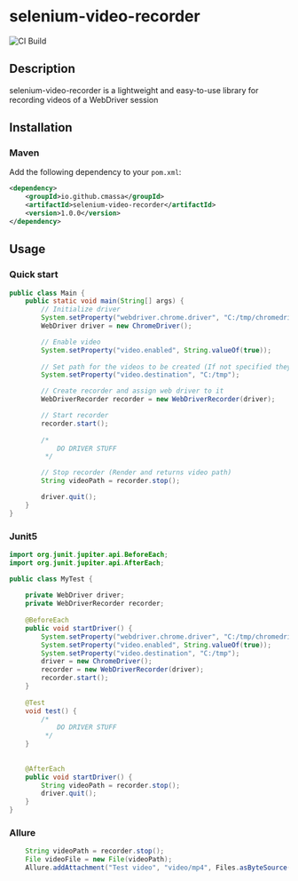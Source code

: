 # selenium-video-recorder


![CI Build](https://github.com/CMassa/selenium-video-recorder/actions/workflows/ci.yml/badge.svg)

## Description

selenium-video-recorder is a lightweight and easy-to-use library for recording videos of a WebDriver session


## Installation

### Maven
Add the following dependency to your `pom.xml`:

```xml
<dependency>
    <groupId>io.github.cmassa</groupId>
    <artifactId>selenium-video-recorder</artifactId>
    <version>1.0.0</version>
</dependency>
```

## Usage

### Quick start

```java
public class Main {
    public static void main(String[] args) {
        // Initialize driver
        System.setProperty("webdriver.chrome.driver", "C:/tmp/chromedriver.exe");
        WebDriver driver = new ChromeDriver();

        // Enable video
        System.setProperty("video.enabled", String.valueOf(true));
        
        // Set path for the videos to be created (If not specified they will be created under System.getProperty("user.home")/Videos/Selenium
        System.setProperty("video.destination", "C:/tmp");

        // Create recorder and assign web driver to it
        WebDriverRecorder recorder = new WebDriverRecorder(driver);

        // Start recorder
        recorder.start();
        
        /*
            DO DRIVER STUFF
         */

        // Stop recorder (Render and returns video path)
        String videoPath = recorder.stop();

        driver.quit();
    }
}
```

### Junit5

```java
import org.junit.jupiter.api.BeforeEach;
import org.junit.jupiter.api.AfterEach;

public class MyTest {
    
    private WebDriver driver;
    private WebDriverRecorder recorder;
    
    @BeforeEach
    public void startDriver() {
        System.setProperty("webdriver.chrome.driver", "C:/tmp/chromedriver.exe");
        System.setProperty("video.enabled", String.valueOf(true));
        System.setProperty("video.destination", "C:/tmp");
        driver = new ChromeDriver();
        recorder = new WebDriverRecorder(driver);
        recorder.start();
    }
    
    @Test
    void test() {
        /*
            DO DRIVER STUFF
         */
    }        
    
    
    @AfterEach
    public void startDriver() {
        String videoPath = recorder.stop();
        driver.quit();
    }
}
```


### Allure

```java
    String videoPath = recorder.stop();
    File videoFile = new File(videoPath);
    Allure.addAttachment("Test video", "video/mp4", Files.asByteSource(videoFile).openStream(), "mp4");
```
